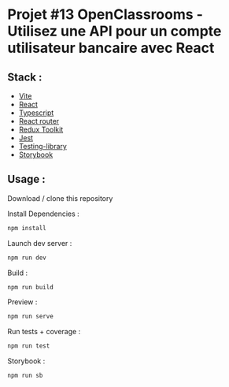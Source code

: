 # Projet #13 OpenClassrooms - Utilisez une API pour un compte utilisateur bancaire avec React

## Stack :

- [Vite](https://vitejs.dev/)
- [React](https://reactjs.org/)
- [Typescript](https://www.typescriptlang.org/)
- [React router](https://reactrouter.com/)
- [Redux Toolkit](https://redux-toolkit.js.org/)
- [Jest](https://jestjs.io/)
- [Testing-library](https://testing-library.com/)
- [Storybook](https://storybook.js.org/)

## Usage :

Download / clone this repository

Install Dependencies :

```bash
npm install
```

Launch dev server :

```bash
npm run dev
```

Build :

```bash
npm run build
```

Preview :

```bash
npm run serve
```

Run tests + coverage :

```bash
npm run test
```

Storybook :

```bash
npm run sb
```
